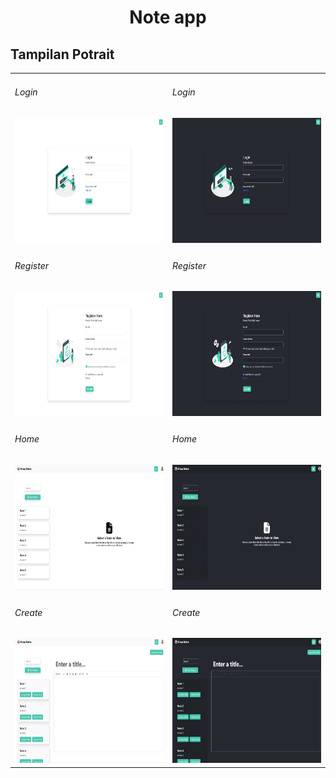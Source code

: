 <div align="center">
  <h1>Note app</h1>
</div>

<h2>Tampilan Potrait</h2>
<div align="center">
  <table>
    <tr>
      <td>
        <h6>Login</h6>
        <img height="200em" src="page/login-light.jpeg"/>
      </td>
      <td>
        <h6>Login</h6>
        <img height="200em" src="page/login-dark.jpeg"/>
      </td>
    </tr>
    <tr>
      <td>
        <h6>Register</h6>
        <img height="200em" src="page/register-light.jpeg"/>
      </td>
      <td>
        <h6>Register</h6>
        <img height="200em" src="page/register-dark.jpeg"/>
      </td>
    </tr>
    <tr>
      <td>
        <h6>Home</h6>
        <img height="200em" src="page/home-light.jpeg"/>
      </td>
      <td>
        <h6>Home</h6>
        <img height="200em" src="page/home-dark.jpeg"/>
      </td>
    </tr>
    <tr>
      <td>
        <h6>Create</h6>
        <img height="200em" src="page/create-light.jpeg"/>
      </td>
      <td>
        <h6>Create</h6>
        <img height="200em" src="page/create-dark.jpeg"/>
      </td>
    </tr>
  </table>
</div>

